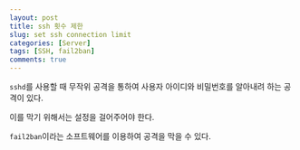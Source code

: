 ```yaml
---
layout: post
title: ssh 횟수 제한
slug: set ssh connection limit
categories: [Server]
tags: [SSH, fail2ban]
comments: true
---
```


`sshd`를 사용할 때 무작위 공격을 통하여 사용자 아이디와 비밀번호를 알아내려 하는 공격이 있다.

이를 막기 위해서는 설정을 걸어주어야 한다.

`fail2ban`이라는 소프트웨어를 이용하여 공격을 막을 수 있다.